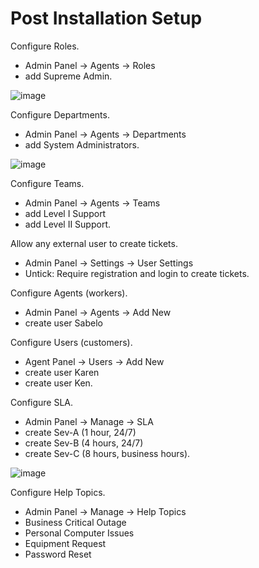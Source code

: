 <h1>Post Installation Setup</h1>
  
Configure Roles.
- Admin Panel -> Agents -> Roles
- add Supreme Admin.

![image](https://github.com/user-attachments/assets/a91e4434-bfb7-4b50-a888-1f03eba9c47b)


Configure Departments.

- Admin Panel -> Agents -> Departments
- add System Administrators.

![image](https://github.com/user-attachments/assets/6766fcf2-512c-4cb5-85f0-2497668c7eeb)


Configure Teams.

- Admin Panel -> Agents -> Teams
- add Level I Support
- add Level II Support.

Allow any external user to create tickets.

- Admin Panel -> Settings -> User Settings
- Untick: Require registration and login to create tickets.

Configure Agents (workers).

- Admin Panel -> Agents -> Add New
- create user Sabelo

Configure Users (customers).

- Agent Panel -> Users -> Add New
- create user Karen
- create user Ken.

Configure SLA.

- Admin Panel -> Manage -> SLA
- create Sev-A (1 hour, 24/7)
- create Sev-B (4 hours, 24/7)
- create Sev-C (8 hours, business hours).

![image](https://github.com/user-attachments/assets/74e9cba9-60fc-4cb9-87e0-5cb1da627edc)


Configure Help Topics.

- Admin Panel -> Manage -> Help Topics
- Business Critical Outage
- Personal Computer Issues
- Equipment Request
- Password Reset
